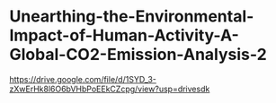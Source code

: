 # Unearthing-the-Environmental-Impact-of-Human-Activity-A-Global-CO2-Emission-Analysis-2
https://drive.google.com/file/d/1SYD_3-zXwErHk8l6O6bVHbPoEEkCZcpg/view?usp=drivesdk
